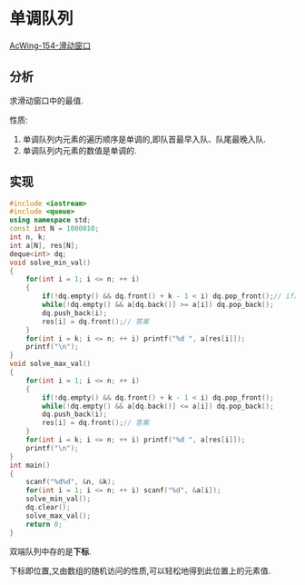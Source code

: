 # 单调队列

[AcWing-154-滑动窗口](https://www.acwing.com/problem/content/156/)

## 分析

求滑动窗口中的最值.

性质:

1. 单调队列内元素的遍历顺序是单调的,即队首最早入队、队尾最晚入队.
2. 单调队列内元素的数值是单调的.

## 实现

```cpp
#include <iostream>
#include <queue>
using namespace std;
const int N = 1000010;
int n, k;
int a[N], res[N];
deque<int> dq;
void solve_min_val()
{
    for(int i = 1; i <= n; ++ i)
    {
        if(!dq.empty() && dq.front() + k - 1 < i) dq.pop_front();// if即可
        while(!dq.empty() && a[dq.back()] >= a[i]) dq.pop_back();
        dq.push_back(i);
        res[i] = dq.front();// 答案
    }
    for(int i = k; i <= n; ++ i) printf("%d ", a[res[i]]);
    printf("\n");
}
void solve_max_val()
{
    for(int i = 1; i <= n; ++ i)
    {
        if(!dq.empty() && dq.front() + k - 1 < i) dq.pop_front();
        while(!dq.empty() && a[dq.back()] <= a[i]) dq.pop_back();
        dq.push_back(i);
        res[i] = dq.front();// 答案
    }
    for(int i = k; i <= n; ++ i) printf("%d ", a[res[i]]);
    printf("\n");
}
int main()
{
    scanf("%d%d", &n, &k);
    for(int i = 1; i <= n; ++ i) scanf("%d", &a[i]);
    solve_min_val();
    dq.clear();
    solve_max_val();
    return 0;
}
```

双端队列中存的是**下标**.

下标即位置,又由数组的随机访问的性质,可以轻松地得到此位置上的元素值.